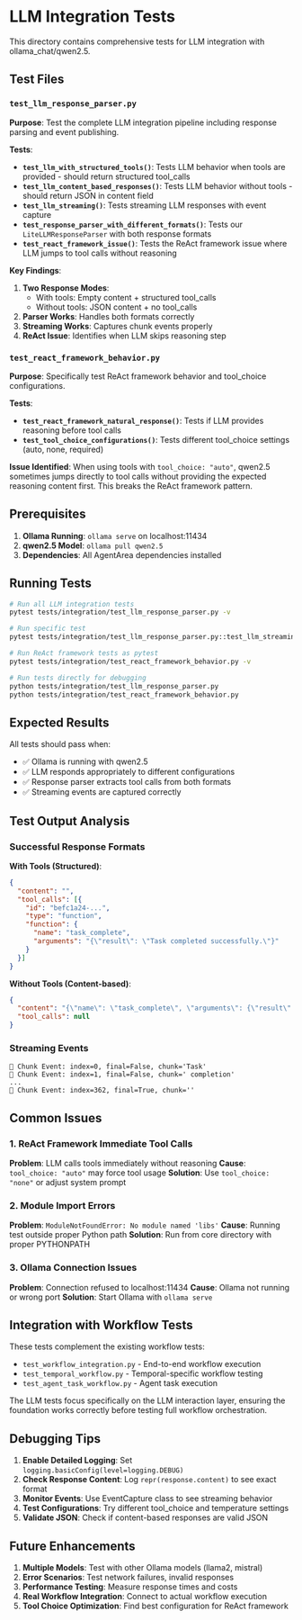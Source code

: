 # LLM Integration Tests

This directory contains comprehensive tests for LLM integration with ollama_chat/qwen2.5.

## Test Files

### `test_llm_response_parser.py`
**Purpose**: Test the complete LLM integration pipeline including response parsing and event publishing.

**Tests**:
- **`test_llm_with_structured_tools()`**: Tests LLM behavior when tools are provided - should return structured tool_calls
- **`test_llm_content_based_responses()`**: Tests LLM behavior without tools - should return JSON in content field  
- **`test_llm_streaming()`**: Tests streaming LLM responses with event capture
- **`test_response_parser_with_different_formats()`**: Tests our `LiteLLMResponseParser` with both response formats
- **`test_react_framework_issue()`**: Tests the ReAct framework issue where LLM jumps to tool calls without reasoning

**Key Findings**:
1. **Two Response Modes**: 
   - With tools: Empty content + structured tool_calls
   - Without tools: JSON content + no tool_calls  
2. **Parser Works**: Handles both formats correctly
3. **Streaming Works**: Captures chunk events properly
4. **ReAct Issue**: Identifies when LLM skips reasoning step

### `test_react_framework_behavior.py`
**Purpose**: Specifically test ReAct framework behavior and tool_choice configurations.

**Tests**:
- **`test_react_framework_natural_response()`**: Tests if LLM provides reasoning before tool calls
- **`test_tool_choice_configurations()`**: Tests different tool_choice settings (auto, none, required)

**Issue Identified**: 
When using tools with `tool_choice: "auto"`, qwen2.5 sometimes jumps directly to tool calls without providing the expected reasoning content first. This breaks the ReAct framework pattern.

## Prerequisites

1. **Ollama Running**: `ollama serve` on localhost:11434
2. **qwen2.5 Model**: `ollama pull qwen2.5`
3. **Dependencies**: All AgentArea dependencies installed

## Running Tests

```bash
# Run all LLM integration tests
pytest tests/integration/test_llm_response_parser.py -v

# Run specific test
pytest tests/integration/test_llm_response_parser.py::test_llm_streaming -v

# Run ReAct framework tests as pytest
pytest tests/integration/test_react_framework_behavior.py -v

# Run tests directly for debugging
python tests/integration/test_llm_response_parser.py
python tests/integration/test_react_framework_behavior.py
```

## Expected Results

All tests should pass when:
- ✅ Ollama is running with qwen2.5
- ✅ LLM responds appropriately to different configurations  
- ✅ Response parser extracts tool calls from both formats
- ✅ Streaming events are captured correctly

## Test Output Analysis

### Successful Response Formats

**With Tools (Structured)**:
```json
{
  "content": "",  
  "tool_calls": [{
    "id": "befc1a24-...",
    "type": "function", 
    "function": {
      "name": "task_complete",
      "arguments": "{\"result\": \"Task completed successfully.\"}"
    }
  }]
}
```

**Without Tools (Content-based)**:
```json
{
  "content": "{\"name\": \"task_complete\", \"arguments\": {\"result\": \"Task completed.\"}}",
  "tool_calls": null
}
```

### Streaming Events
```
📨 Chunk Event: index=0, final=False, chunk='Task'
📨 Chunk Event: index=1, final=False, chunk=' completion'
...
📨 Chunk Event: index=362, final=True, chunk=''
```

## Common Issues

### 1. ReAct Framework Immediate Tool Calls
**Problem**: LLM calls tools immediately without reasoning
**Cause**: `tool_choice: "auto"` may force tool usage
**Solution**: Use `tool_choice: "none"` or adjust system prompt

### 2. Module Import Errors  
**Problem**: `ModuleNotFoundError: No module named 'libs'`
**Cause**: Running test outside proper Python path
**Solution**: Run from core directory with proper PYTHONPATH

### 3. Ollama Connection Issues
**Problem**: Connection refused to localhost:11434
**Cause**: Ollama not running or wrong port
**Solution**: Start Ollama with `ollama serve`

## Integration with Workflow Tests

These tests complement the existing workflow tests:
- `test_workflow_integration.py` - End-to-end workflow execution
- `test_temporal_workflow.py` - Temporal-specific workflow testing  
- `test_agent_task_workflow.py` - Agent task execution

The LLM tests focus specifically on the LLM interaction layer, ensuring the foundation works correctly before testing full workflow orchestration.

## Debugging Tips

1. **Enable Detailed Logging**: Set `logging.basicConfig(level=logging.DEBUG)`
2. **Check Response Content**: Log `repr(response.content)` to see exact format
3. **Monitor Events**: Use EventCapture class to see streaming behavior
4. **Test Configurations**: Try different tool_choice and temperature settings
5. **Validate JSON**: Check if content-based responses are valid JSON

## Future Enhancements

1. **Multiple Models**: Test with other Ollama models (llama2, mistral)
2. **Error Scenarios**: Test network failures, invalid responses  
3. **Performance Testing**: Measure response times and costs
4. **Real Workflow Integration**: Connect to actual workflow execution
5. **Tool Choice Optimization**: Find best configuration for ReAct framework